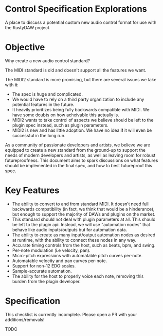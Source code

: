 # Control Specification Explorations
A place to discuss a potential custom new audio control format for use with the RustyDAW project.

# Objective
Why create a new audio control standard?

The MIDI standard is old and doesn't support all the features we want.

The MIDI2 standard is more promising, but there are several issues we take with it:
* The spec is huge and complicated.
* We would have to rely on a third party organization to include any potential features in the future.
* It heavily prioritizes being fully backwards compatible with MIDI. We have some doubts on how acheivable this actually is.
* MIDI2 wants to take control of aspects we believe should be left to the plugin spec instead, such as plugin parameters.
* MIDI2 is new and has little adoption. We have no idea if it will even be successful in the long run.

As a community of passionate developers and artists, we believe we are equipped to create a new standard from the ground-up to support the needs of modern developers and artists, as well as leaving room for robust futureproofness. This document aims to spark discussions on what features should be implemented in the final spec, and how to best futureproof this spec.

# Key Features

* The ability to convert to and from standard MIDI. It doesn't need full backwards compatibility (in fact, we think that would be a hinderance), but enough to support the majority of DAWs and plugins on the market.
* This standard should not deal with plugin parameters at all. This should be left to the plugin api. Instead, we will use "automation nodes" that behave like audio inputs/outputs but for automation data.
* The ability to create as many input/output automation nodes as desired at runtime, with the ability to connect these nodes in any way.
* Accurate timing controls from the host, such as beats, bpm, and swing.
* Per-note modulation (i.e velocity, pan).
* Micro-pitch expressions with automatable pitch curves per-note.
* Automatable velocity and pan curves per-note.
* Support for non-12 EDO scales.
* Sample-accurate automation.
* The ability for the host to properly voice each note, removing this burden from the plugin developer.

# Specification

This checklist is currently incomplete. Please open a PR with your additions/removals!

TODO
